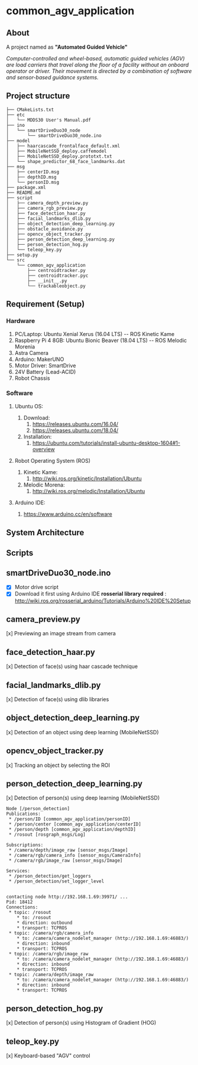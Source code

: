 # common_agv_application

## About
A project named as **"Automated Guided Vehicle"**

*Computer-controlled and wheel-based, automatic guided vehicles (AGV) are load carriers that travel along the floor of a facility without an onboard operator or driver. Their movement is directed by a combination of software and sensor-based guidance systems.*

## Project structure
```
├── CMakeLists.txt
├── etc
│   └── MDDS30 User's Manual.pdf
├── ino
│   └── smartDriveDuo30_node
│       └── smartDriveDuo30_node.ino
├── model
│   ├── haarcascade_frontalface_default.xml
│   ├── MobileNetSSD_deploy.caffemodel
│   ├── MobileNetSSD_deploy.prototxt.txt
│   └── shape_predictor_68_face_landmarks.dat
├── msg
│   ├── centerID.msg
│   ├── depthID.msg
│   └── personID.msg
├── package.xml
├── README.md
├── script
│   ├── camera_depth_preview.py
│   ├── camera_rgb_preview.py
│   ├── face_detection_haar.py
│   ├── facial_landmarks_dlib.py
│   ├── object_detection_deep_learning.py
│   ├── obstacle_avoidance.py
│   ├── opencv_object_tracker.py
│   ├── person_detection_deep_learning.py
│   ├── person_detection_hog.py
│   └── teleop_key.py
├── setup.py
└── src
    └── common_agv_application
        ├── centroidtracker.py
        ├── centroidtracker.pyc
        ├── __init__.py
        └── trackableobject.py
```

## Requirement (Setup)
### Hardware
1. PC/Laptop: Ubuntu Xenial Xerus (16.04 LTS) -- ROS Kinetic Kame
2. Raspberry Pi 4 8GB: Ubuntu Bionic Beaver (18.04 LTS) -- ROS Melodic Morenia
3. Astra Camera
4. Arduino: MakerUNO
5. Motor Driver: SmartDrive
6. 24V Battery (Lead-ACID)
7. Robot Chassis

<!--**ros_astra_camera packages required** : https://github.com/orbbec/ros_astra_camera.git-->
<!--4. RPLidar-->
<!--**rplidar_ros packages required** : https://github.com/Slamtec/rplidar_ros.git-->

### Software
1. Ubuntu OS:
	1. Download: 
		1. https://releases.ubuntu.com/16.04/
		2. https://releases.ubuntu.com/18.04/
	2. Installation: 
		1. https://ubuntu.com/tutorials/install-ubuntu-desktop-1604#1-overview
		
2. Robot Operating System (ROS)
	1. Kinetic Kame:
		1. http://wiki.ros.org/kinetic/Installation/Ubuntu
	2. Melodic Morena:
		1. http://wiki.ros.org/melodic/Installation/Ubuntu
		
3. Arduino IDE:
	1. https://www.arduino.cc/en/software
	
## System Architecture


## Scripts
## smartDriveDuo30_node.ino
- [x] Motor drive script
- [x] Download it first using Arduino IDE 
**rosserial library required** : http://wiki.ros.org/rosserial_arduino/Tutorials/Arduino%20IDE%20Setup

## camera_preview.py
[x] Previewing an image stream from camera

## face_detection_haar.py
[x] Detection of face(s) using haar cascade technique

## facial_landmarks_dlib.py
[x] Detection of face(s) using dlib libraries

## object_detection_deep_learning.py
[x] Detection of an object using deep learning (MobileNetSSD)

## opencv_object_tracker.py
[x] Tracking an object by selecting the ROI

## person_detection_deep_learning.py
[x] Detection of person(s) using deep learning (MobileNetSSD)

```
Node [/person_detection]
Publications: 
 * /person/ID [common_agv_application/personID]
 * /person/center [common_agv_application/centerID]
 * /person/depth [common_agv_application/depthID]
 * /rosout [rosgraph_msgs/Log]

Subscriptions: 
 * /camera/depth/image_raw [sensor_msgs/Image]
 * /camera/rgb/camera_info [sensor_msgs/CameraInfo]
 * /camera/rgb/image_raw [sensor_msgs/Image]

Services: 
 * /person_detection/get_loggers
 * /person_detection/set_logger_level


contacting node http://192.168.1.69:39971/ ...
Pid: 18412
Connections:
 * topic: /rosout
    * to: /rosout
    * direction: outbound
    * transport: TCPROS
 * topic: /camera/rgb/camera_info
    * to: /camera/camera_nodelet_manager (http://192.168.1.69:46883/)
    * direction: inbound
    * transport: TCPROS
 * topic: /camera/rgb/image_raw
    * to: /camera/camera_nodelet_manager (http://192.168.1.69:46883/)
    * direction: inbound
    * transport: TCPROS
 * topic: /camera/depth/image_raw
    * to: /camera/camera_nodelet_manager (http://192.168.1.69:46883/)
    * direction: inbound
    * transport: TCPROS
```

## person_detection_hog.py
[x] Detection of person(s) using Histogram of Gradient (HOG)

## teleop_key.py
[x] Keyboard-based "AGV" control

